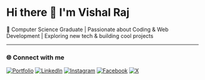 # Hi there 👋 I'm Vishal Raj  

🚀 Computer Science Graduate | Passionate about Coding & Web Development | Exploring new tech & building cool projects  

---

### 🌐 Connect with me  

[![Portfolio](https://img.shields.io/badge/Portfolio-000000?style=for-the-badge&logo=vercel&logoColor=white)](https://vishalsinghrajput05.github.io/Vishal-Portfolio/)
[![LinkedIn](https://img.shields.io/badge/LinkedIn-0A66C2?style=for-the-badge&logo=linkedin&logoColor=white)](https://linkedin.com/in/vishalraj99)
[![Instagram](https://img.shields.io/badge/Instagram-E4405F?style=for-the-badge&logo=instagram&logoColor=white)](https://instagram.com/vishalsingh______)
[![Facebook](https://img.shields.io/badge/Facebook-1877F2?style=for-the-badge&logo=facebook&logoColor=white)](https://www.facebook.com/share/199Bb4LLpr/)
[![X](https://img.shields.io/badge/Twitter(X)-000000?style=for-the-badge&logo=x&logoColor=white)](https://x.com/VishalSingh05)
